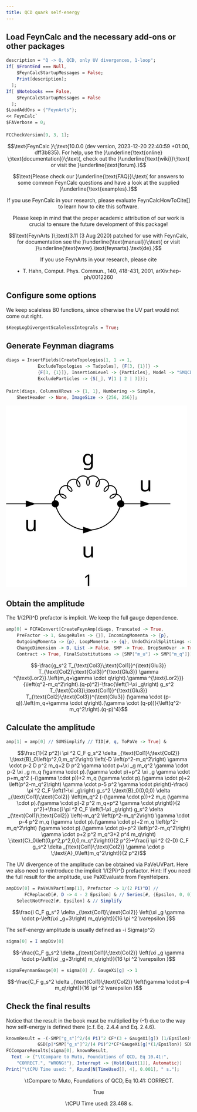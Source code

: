 ```yaml
---
title: QCD quark self-energy
---
```



## Load FeynCalc and the necessary add-ons or other packages

```mathematica
description = "Q -> Q, QCD, only UV divergences, 1-loop";
If[ $FrontEnd === Null, 
  	$FeynCalcStartupMessages = False; 
  	Print[description]; 
  ];
If[ $Notebooks === False, 
  	$FeynCalcStartupMessages = False 
  ];
$LoadAddOns = {"FeynArts"};
<< FeynCalc`
$FAVerbose = 0; 
 
FCCheckVersion[9, 3, 1];
```

$$\text{FeynCalc }\;\text{10.0.0 (dev version, 2023-12-20 22:40:59 +01:00, dff3b835). For help, use the }\underline{\text{online} \;\text{documentation}}\;\text{, check out the }\underline{\text{wiki}}\;\text{ or visit the }\underline{\text{forum}.}$$

$$\text{Please check our }\underline{\text{FAQ}}\;\text{ for answers to some common FeynCalc questions and have a look at the supplied }\underline{\text{examples}.}$$

$$\text{If you use FeynCalc in your research, please evaluate FeynCalcHowToCite[] to learn how to cite this software.}$$

$$\text{Please keep in mind that the proper academic attribution of our work is crucial to ensure the future development of this package!}$$

$$\text{FeynArts }\;\text{3.11 (3 Aug 2020) patched for use with FeynCalc, for documentation see the }\underline{\text{manual}}\;\text{ or visit }\underline{\text{www}.\text{feynarts}.\text{de}.}$$

$$\text{If you use FeynArts in your research, please cite}$$

$$\text{ $\bullet $ T. Hahn, Comput. Phys. Commun., 140, 418-431, 2001, arXiv:hep-ph/0012260}$$

## Configure some options

We keep scaleless B0 functions, since otherwise the UV part would not come out right.

```mathematica
$KeepLogDivergentScalelessIntegrals = True;
```

## Generate Feynman diagrams

```mathematica
diags = InsertFields[CreateTopologies[1, 1 -> 1, 
     		ExcludeTopologies -> Tadpoles], {F[3, {1}]} -> 
     		{F[3, {1}]}, InsertionLevel -> {Particles}, Model -> "SMQCD", 
    		ExcludeParticles -> {S[_], V[1 | 2 | 3]}]; 
 
Paint[diags, ColumnsXRows -> {1, 1}, Numbering -> Simple, 
  	SheetHeader -> None, ImageSize -> {256, 256}];
```

![03qa7794cnavj](img/03qa7794cnavj.svg)

## Obtain the amplitude

The 1/(2Pi)^D prefactor is implicit. We keep the full gauge dependence.

```mathematica
amp[0] = FCFAConvert[CreateFeynAmp[diags, Truncated -> True, 
   	PreFactor -> 1, GaugeRules -> {}], IncomingMomenta -> {p}, 
  	OutgoingMomenta -> {p}, LoopMomenta -> {q}, UndoChiralSplittings -> True, 
  	ChangeDimension -> D, List -> False, SMP -> True, DropSumOver -> True, 
  	Contract -> True, FinalSubstitutions -> {SMP["m_u"] -> SMP["m_q"]}]
```

$$-\frac{g_s^2 T_{\text{Col3}\;\text{Col1}}^{\text{Glu3}} T_{\text{Col2}\;\text{Col3}}^{\text{Glu3}} \gamma ^{\text{Lor2}}.\left(m_q+\gamma \cdot q\right).\gamma ^{\text{Lor2}}}{\left(q^2-m_q^2\right).(q-p)^2}-\frac{\left(1-\xi _g\right) g_s^2 T_{\text{Col3}\;\text{Col1}}^{\text{Glu3}} T_{\text{Col2}\;\text{Col3}}^{\text{Glu3}} (\gamma \cdot (p-q)).\left(m_q+\gamma \cdot q\right).(\gamma \cdot (q-p))}{\left(q^2-m_q^2\right).(q-p)^4}$$

## Calculate the amplitude

```mathematica
amp[1] = amp[0] // SUNSimplify // TID[#, q, ToPaVe -> True] &
```

$$\frac{1}{2 p^2}i \pi ^2 C_F g_s^2 \delta _{\text{Col1}\;\text{Col2}} \;\text{B}_0\left(p^2,0,m_q^2\right) \left(-D \left(p^2-m_q^2\right) \gamma \cdot p-2 D p^2 m_q+2 D p^2 \gamma \cdot p+\xi _g m_q^2 \gamma \cdot p-2 \xi _g m_q (\gamma \cdot p).(\gamma \cdot p)+p^2 \xi _g \gamma \cdot p+m_q^2 (-(\gamma \cdot p))+2 m_q (\gamma \cdot p).(\gamma \cdot p)+2 \left(p^2-m_q^2\right) \gamma \cdot p-5 p^2 \gamma \cdot p\right)-\frac{i \pi ^2 C_F \left(1-\xi _g\right) g_s^2 \;\text{B}_0(0,0,0) \delta _{\text{Col1}\;\text{Col2}} \left(m_q^2 (-(\gamma \cdot p))+2 m_q (\gamma \cdot p).(\gamma \cdot p)-2 p^2 m_q+p^2 \gamma \cdot p\right)}{2 p^2}+\frac{i \pi ^2 C_F \left(1-\xi _g\right) g_s^2 \delta _{\text{Col1}\;\text{Col2}} \left(-m_q^2 \left(p^2-m_q^2\right) \gamma \cdot p-4 p^2 m_q (\gamma \cdot p).(\gamma \cdot p)+2 m_q \left(p^2-m_q^2\right) (\gamma \cdot p).(\gamma \cdot p)+p^2 \left(p^2-m_q^2\right) \gamma \cdot p+2 p^2 m_q^3+2 p^4 m_q\right) \;\text{C}_0\left(0,p^2,p^2,0,0,m_q^2\right)}{2 p^2}+\frac{i \pi ^2 (2-D) C_F g_s^2 \delta _{\text{Col1}\;\text{Col2}} \gamma \cdot p \;\text{A}_0\left(m_q^2\right)}{2 p^2}$$

The UV divergence of the amplitude can be obtained via PaVeUVPart.
Here we also need to reintroduce the implicit 1/(2Pi)^D prefactor.
Hint: If you need the full result for the amplitude, use PaXEvaluate from FeynHelpers.

```mathematica
ampDiv[0] = PaVeUVPart[amp[1], Prefactor -> 1/(2 Pi)^D] // 
       FCReplaceD[#, D -> 4 - 2 Epsilon] & // Series[#, {Epsilon, 0, 0}] & // Normal // 
    SelectNotFree2[#, Epsilon] & // Simplify
```

$$\frac{i C_F g_s^2 \delta _{\text{Col1}\;\text{Col2}} \left(\xi _g \gamma \cdot p-\left(\xi _g+3\right) m_q\right)}{16 \pi ^2 \varepsilon }$$

The self-energy amplitude is usually defined as -i Sigma(p^2)

```mathematica
sigma[0] = I ampDiv[0]
```

$$-\frac{C_F g_s^2 \delta _{\text{Col1}\;\text{Col2}} \left(\xi _g \gamma \cdot p-\left(\xi _g+3\right) m_q\right)}{16 \pi ^2 \varepsilon }$$

```mathematica
sigmaFeynmanGauge[0] = sigma[0] /. GaugeXi[g] -> 1
```

$$-\frac{C_F g_s^2 \delta _{\text{Col1}\;\text{Col2}} \left(\gamma \cdot p-4 m_q\right)}{16 \pi ^2 \varepsilon }$$

## Check the final results

Notice that the result in the book must be multiplied by (-1) due to the way how self-energy is defined there (c.f. Eq. 2.4.4 and Eq. 2.4.6).

```mathematica
knownResult = -(-SMP["g_s"]^2/(4 Pi)^2 CF*(3 + GaugeXi[g]) (1/Epsilon)*SMP["m_q"] + 
      		GSD[p]*SMP["g_s"]^2/(4 Pi)^2*CF*GaugeXi[g]*(1/Epsilon)) SDF[Col1, Col2];
FCCompareResults[sigma[0], knownResult, 
  Text -> {"\tCompare to Muto, Foundations of QCD, Eq 10.41:", 
    "CORRECT.", "WRONG!"}, Interrupt -> {Hold[Quit[1]], Automatic}]
Print["\tCPU Time used: ", Round[N[TimeUsed[], 4], 0.001], " s."];
```

$$\text{$\backslash $tCompare to Muto, Foundations of QCD, Eq 10.41:} \;\text{CORRECT.}$$

$$\text{True}$$

$$\text{$\backslash $tCPU Time used: }23.468\text{ s.}$$